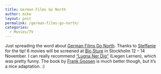 ```yaml
---
title: German Films Go North
author: mike
layout: post
permalink: /german-films-go-north/
categories:
  - Movies/TV
---
```

Just spreading the word about <a target="_blank" href="http://www.germanfilmsgonorth.com">German Films Go North</a>. Thanks to <a target="_blank" href="http://www.steffanie.net/blog/arkiv/002116.html">Steffanie</a> for the tip! 6 movies will be screened at <a target="_blank" href="http://www.biosture.se/">Bio Sture</a> in Stockholm 12 &#8211; 14 November. I can really recommend <a target="_blank" href="http://www.germanfilmsgonorth.com/se/langfilmer.htm#lugna_ner_dig">&#8220;Lugna Ner Dig&#8221;</a> (Liegen Lernen), which was pretty funny. The book by <a target="_blank" href="http://www.frankgoosen.de/">Frank Goosen</a> is much better though, but it&#8217;s a nice adaptation. :)